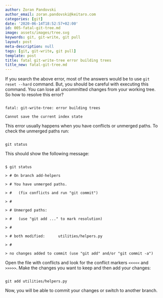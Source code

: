 ```yaml
---
author: Zoran Pandovski
author_email: zoran.pandovski@keitaro.com
categories: [git]
date: '2020-06-14T18:52:57+02:00'
id: 005-fatal-git-tree.md
image: assets/images/tree.svg
keywords: git, git-write, git pull
layout: post
meta-description: null
tags: [git, git-write, git pull]
template: post
title: fatal git-write-tree error building trees
title_new: fatal-git-tree.md
---
```




If you search the above error, most of the answers would be to use `git reset --hard` command. But, you should be careful with executing this command. You can lose all uncommitted changes from your working tree. So how to resolve this error?



```

fatal: git-write-tree: error building trees

Cannot save the current index state

```



This error usually happens when you have conflicts or unmerged paths. To check the unmerged paths run:



```

git status

```



This should show the following message:



```

$ git status

> # On branch add-helpers

> # You have unmerged paths.

> #   (fix conflicts and run "git commit")

> #

> # Unmerged paths:

> #   (use "git add ..." to mark resolution)

> #

> # both modified:      utilities/helpers.py

> #

> no changes added to commit (use "git add" and/or "git commit -a")

```



Open the file with conflicts and look for the conflict markers `<<<<<` and `>>>>>`. Make the changes you want to keep and then add your changes:



```git

git add utilities/helpers.py

```



Now, you will be able to commit your changes or switch to another branch.